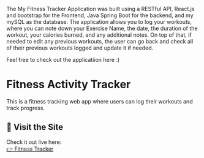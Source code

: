 The My Fitness Tracker Application was built using a RESTful API, React.js and bootstrap for the Frontend, 
Java Spring Boot for the backend, and my mySQL as the database. The application allows you to log your workouts, where you can note down your Exercise Name, the date, the duration of the workout, your calories burned, and any additional notes. On top of that, if needed to edit any previous workouts, the user can go back and check all of their previous workouts logged and update it if needed.

Feel free to check out the applicatiion here :)


# Fitness Activity Tracker

This is a fitness tracking web app where users can log their workouts and track progress.

## 🚀 Visit the Site

Check it out live here:  
[👉 Fitness Tracker](https://fitness-activity-bnwi-og64vnfzw-eashamashuds-projects.vercel.app/)


